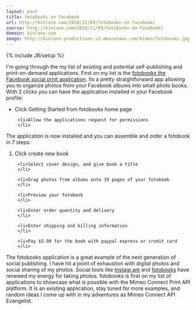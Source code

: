 ```yaml
---
layout: post
title: fotobooks on Facebook
url: http://kinlane.com/2010/11/09/fotobooks-on-facebook/
source: http://kinlane.com/2010/11/09/fotobooks-on-facebook/
domain: kinlane.com
image: http://kinlane-productions.s3.amazonaws.com/mimeo/fotobooks.jpg
---
```

{% include JB/setup %}<p>
     I'm going through the my list of existing and potential self-publishing and print-on-demand applications. First on my list is the <a href="http://apps.facebook.com/fotobooks/">fotobooks the Facebook social print application</a>. Its a pretty straightforward app allowing you to organize photos from your Facebook albums into small photo books. <a href="http://apps.facebook.com/fotobooks/"><img class="c1"
          src="http://kinlane-productions.s3.amazonaws.com/mimeo/fotobooks.jpg"
          alt=""
          align="right" /></a> With 2 clicks you can have the application installed in your Facebook profile:
</p>

<ul class="mainlist">
     <li>Click Getting Started from fotobooks home page
     </li>

     <li>Allow the applications request for permissions
     </li>
</ul>

<p>
     The application is now installed and you can assemble and order a fotobook in 7 steps:
</p>

<ol class="mainlist">
     <li>Click create new book
     </li>

     <li>Select cover design, and give book a title
     </li>

     <li>Drag photos from albums onto 19 pages of your fotobook
     </li>

     <li>Preview your fotobook
     </li>

     <li>Enter order quantity and delivery
     </li>

     <li>Enter shipping and billing information
     </li>

     <li>Pay $5.99 for the book with paypal express or credit card
     </li>
</ol>

<p>
     The fotobooks application is a great example of the next generation of social publishing. I have hit a point of exhaustion with digital photos and social sharing of my photos. Social tools like <a href="http://instagr.am/">Instagr.am</a> and <a href="http://apps.facebook.com/fotobooks/">fotobooks</a> have renewed my energy for taking photos. fotobooks is first on my list of applications to showcase what is possible with the Mimeo Connect Print API platform. It is an existing application, stay tuned for more examples, and random ideas I come up with in my adventures as Mimeo Connect API Evangelist.
</p>